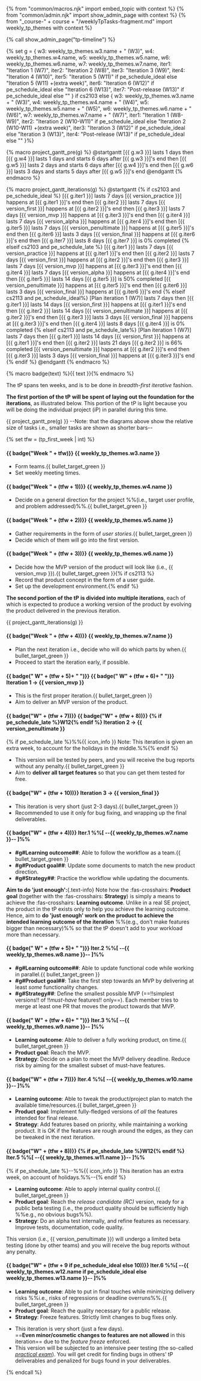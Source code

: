 {% from "common/macros.njk" import embed_topic with context %}
{% from "common/admin.njk" import show_admin_page with context %}
{% from "_course-" + course + "/weeklyTpTasks-fragment.md" import weekly_tp_themes with context %}

{% call show_admin_page("tp-timeline") %}
<div id="main">

{% set g = {
  w3: weekly_tp_themes.w3.name + " (W3)",
  w4: weekly_tp_themes.w4.name,
  w5: weekly_tp_themes.w5.name,
  w6: weekly_tp_themes.w6.name,
  w7: weekly_tp_themes.w7.name,
  iter1: "Iteration 1 (W7)",
  iter2: "Iteration 2 (W8)",
  iter3: "Iteration 3 (W9)",
  iter4: "Iteration 4 (W10)",
  iter5: "Iteration 5 (W11)" if pe_schedule_ideal else "Iteration 5 (W11)                +(extra week)",
  iter6: "Iteration 6 (W12)" if pe_schedule_ideal else "Iteration 6 (W13)",
  iter7: "Post-release (W13)" if pe_schedule_ideal else ""
} if cs2103 else {
  w3: weekly_tp_themes.w3.name + " (W3)",
  w4: weekly_tp_themes.w4.name + " (W4)",
  w5: weekly_tp_themes.w5.name + " (W5)",
  w6: weekly_tp_themes.w6.name + " (W6)",
  w7: weekly_tp_themes.w7.name + " (W7)",
  iter1: "Iteration 1 (W8-W9)",
  iter2: "Iteration 2 (W10-W11)" if pe_schedule_ideal else "Iteration 2 (W10-W11)                                      +(extra week)",
  iter3: "Iteration 3 (W12)" if pe_schedule_ideal else "Iteration 3 (W13)",
  iter4: "Post-release (W13)" if pe_schedule_ideal else ""
}%}



{% macro project_gantt_pre(g) %}
<puml name="tpGanttChart-preIterations.png">
@startgantt
[{{ g.w3 }}] lasts 1 days
then [{{ g.w4 }}] lasts 1 days and starts 6 days after [{{ g.w3 }}]'s end
then [{{ g.w5 }}] lasts 2 days and starts 6 days after [{{ g.w4 }}]'s end
then [{{ g.w6 }}] lasts 3 days and starts 5 days after [{{ g.w5 }}]'s end
@endgantt
</puml>
{% endmacro %}

{% macro project_gantt_iterations(g) %}
<puml name="tpGanttChart-iterations.png">
@startgantt
{% if cs2103 and pe_schedule_ideal %}
[{{ g.iter1 }}] lasts 7 days
[{{ version_practice }}] happens at [{{ g.iter1 }}]'s end
then [{{ g.iter2 }}] lasts 7 days
[{{ version_first }}] happens at [{{ g.iter2 }}]'s end
then [{{ g.iter3 }}] lasts 7 days
[{{ version_mvp }}] happens at [{{ g.iter3 }}]'s end
then [{{ g.iter4 }}] lasts 7 days
[{{ version_alpha }}] happens at [{{ g.iter4 }}]'s end
then [{{ g.iter5 }}] lasts 7 days
[{{ version_penultimate }}] happens at [{{ g.iter5 }}]'s end
then [{{ g.iter6 }}] lasts 3 days
[{{ version_final }}] happens at [{{ g.iter6 }}]'s end
then [{{ g.iter7 }}] lasts 8 days
[{{ g.iter7 }}] is 0% completed
{% elseif cs2103 and pe_schedule_late %}
[{{ g.iter1 }}] lasts 7 days
[{{ version_practice }}] happens at [{{ g.iter1 }}]'s end
then [{{ g.iter2 }}] lasts 7 days
[{{ version_first }}] happens at [{{ g.iter2 }}]'s end
then [{{ g.iter3 }}] lasts 7 days
[{{ version_mvp }}] happens at [{{ g.iter3 }}]'s end
then [{{ g.iter4 }}] lasts 7 days
[{{ version_alpha }}] happens at [{{ g.iter4 }}]'s end
then [{{ g.iter5 }}] lasts 14 days
[{{ g.iter5 }}] is 50% completed
[{{ version_penultimate }}] happens at [{{ g.iter5 }}]'s end
then [{{ g.iter6 }}] lasts 3 days
[{{ version_final }}] happens at [{{ g.iter6 }}]'s end
{% elseif cs2113 and pe_schedule_ideal%}
[Plan iteration 1 (W7)] lasts 7 days
then [{{ g.iter1 }}] lasts 14 days
[{{ version_first }}] happens at [{{ g.iter1 }}]'s end
then [{{ g.iter2 }}] lasts 14 days
[{{ version_penultimate }}] happens at [{{ g.iter2 }}]'s end
then [{{ g.iter3 }}] lasts 3 days
[{{ version_final }}] happens at [{{ g.iter3 }}]'s end
then [{{ g.iter4 }}] lasts 8 days
[{{ g.iter4 }}] is 0% completed
{% elseif cs2113 and pe_schedule_late%}
[Plan iteration 1 (W7)] lasts 7 days
then [{{ g.iter1 }}] lasts 14 days
[{{ version_first }}] happens at [{{ g.iter1 }}]'s end
then [{{ g.iter2 }}] lasts 21 days
[{{ g.iter2 }}] is 66% completed
[{{ version_penultimate }}] happens at [{{ g.iter2 }}]'s end
then [{{ g.iter3 }}] lasts 3 days
[{{ version_final }}] happens at [{{ g.iter3 }}]'s end
{% endif %}
@endgantt
</puml>
{% endmacro %}

{% macro badge(text) %}<span class="badge bg-dark">{{ text }}</span>{% endmacro %}

The tP spans ten weeks, and is to be done in _breadth-first iterative_ fashion.

****The first portion of the tP**** **will be spent of laying out the foundation for the iterations**, as illustrated below. This portion of the tP is light because you will be doing the individual project (iP) in parallel during this time.

{{ project_gantt_pre(g) }}
--Note: that the diagrams above show the relative size of tasks i.e., smaller tasks are shown as shorter bars--

{% set tfw = (tp_first_week | int) %}

<div class="indented-level2">

#### {{ badge("Week " + tfw)}} {{ weekly_tp_themes.w3.name }}

* Form teams.{{ bullet_target_green }}
* Set weekly meeting times.

#### {{ badge("Week " + (tfw + 1))}} {{ weekly_tp_themes.w4.name }}

* Decide on a general direction for the project %%(i.e., target user profile, and problem addressed)%%.{{ bullet_target_green }}

#### {{ badge("Week " + (tfw + 2))}} {{ weekly_tp_themes.w5.name }}

* Gather requirements in the form of _user stories_.{{ bullet_target_green }}
* Decide which of them will go into the first version.

#### {{ badge("Week " + (tfw + 3))}} {{ weekly_tp_themes.w6.name }}

* Decide how the MVP version of the product will look like (i.e., {{ version_mvp }}).{{ bullet_target_green }}{% if cs2113 %}
* Record that product concept in the form of a user guide.
* Set up the development environment.{% endif %}

</div>


****The second portion of the tP**** **is divided into multiple iterations**, each of which is expected to produce a working version of the product by evolving the product delivered in the previous iteration.

{{ project_gantt_iterations(g) }}
<p/>

<div tags="m--cs2113" class="indented-level2">

#### {{ badge("Week " + (tfw + 4))}} {{ weekly_tp_themes.w7.name }}

* Plan the next iteration i.e., decide who will do which parts by when.{{ bullet_target_green }}
* Proceed to start the iteration early, if possible.


#### {{ badge("&nbsp;W" + (tfw + 5)+ "&nbsp;")}} {{ badge("&nbsp;W" + (tfw + 6)+ "&nbsp;")}} Iteration 1 → {{ version_mvp }}

* This is the first proper iteration.{{ bullet_target_green }}
* Aim to deliver an <tooltip content="Minimum Viable Product">MVP</tooltip> version of the product.


#### {{ badge("W" + (tfw + 7))}} {{ badge("W" + (tfw + 8))}} {% if pe_schedule_late %}<span class="badge bg-secondary">W12</span>{% endif %} Iteration 2 → {{ version_penultimate }}

{% if pe_schedule_late %}%%{{ icon_info }} Note: This iteration is given an extra week, to account for the holidays in the middle.%%{% endif %}

* This version will be tested by peers, and you will receive the bug reports without any penalty.{{ bullet_target_green }}
* Aim to **deliver all <tooltip content="i.e., all features you plan to deliver in this project at the end of the semester">target features</tooltip>** so that you can get them tested for free.

#### {{ badge("W" + (tfw + 10))}} Iteration 3 → {{ version_final }}

* This iteration is <span class="text-danger">very short</span> (just 2-3 days).{{ bullet_target_green }}
* Recommended to use it only for bug fixing, and wrapping up the final deliverables.

</div>

<div tags="m--cs2103" class="indented-level2">

#### {{ badge("W" + (tfw + 4))}} Iter.1 %%[ --{{ weekly_tp_themes.w7.name }}-- ]%%

<div id="v11-goals" class="indented">

* **#g#Learning outcome##**: Able to follow the workflow as a team.{{ bullet_target_green }}
* **#g#Product goal##**: Update some documents to match the new product direction.
* **#g#Strategy##**: Practice the workflow while updating the documents.
</div>

<box id="lo-above-product" type="info" seamless>

**Aim to do 'just enough':**{.text-info}
Note how the <span class="text-success">:fas-crosshairs: **Product goal**</span> (together with the <span class="text-success">:fas-crosshairs: **Strategy**</span>) is simply a means to achieve the <span class="text-success">:fas-crosshairs: **Learning outcome**</span>. Unlike in a real SE project, the product in the tP exists only to help you achieve the learning outcome. Hence, aim to **do 'just enough' work on the product to achieve the intended learning outcome of the iteration** %%(e.g., don't make features bigger than necessary)%% so that the tP doesn't add to your workload more than necessary.
</box>


#### {{ badge("&nbsp;W" + (tfw + 5)+ "&nbsp;")}} Iter.2 %%[ --{{ weekly_tp_themes.w8.name }}-- ]%%

<div id="v12-goals" class="indented">

* **#g#Learning outcome##**: Able to update functional code while working in parallel.{{ bullet_target_green }}
* **#g#Product goal##**: Take the first step towards an MVP by delivering at least _some_ functionality changes.
* **#g#Strategy##**: Define the smallest possible MVP (==!!simplest versions!! of !!_must-have_ features!! only==). Each member tries to merge at least one PR that moves the product towards that MVP.
</div>

#### {{ badge("&nbsp;W" + (tfw + 6)+ "&nbsp;")}} Iter.3 %%[ --{{ weekly_tp_themes.w9.name }}-- ]%%

<div id="v13-goals" class="indented">

* **Learning outcome**: Able to deliver a fully working product, on time.{{ bullet_target_green }}
* **Product goal**: Reach the <tooltip content="Minimum Viable Product">MVP</tooltip>.
* **Strategy**: Decide on a plan to meet the MVP delivery deadline. Reduce risk by aiming for the smallest subset of must-have features.
</div>


#### {{ badge("W" + (tfw + 7))}} Iter.4 %%[ --{{ weekly_tp_themes.w10.name }}-- ]%%

<div id="v14-goals" class="indented">

* **Learning outcome**: Able to tweak the product/project plan to match the available time/resources.{{ bullet_target_green }}
* **Product goal**: Implement <popover content="i.e., _almost_ complete implementation of the feature, even if not fully polished">fully-fledged</popover> versions of _all_ the features intended for final release.
* **Strategy**: Add features based on priority, while maintaining a working product. It is OK if the features are rough around the edges, as they can be tweaked in the next iteration.
</div>


#### {{ badge("W" + (tfw + 8))}} {% if pe_shedule_late %}<span class="badge bg-secondary">W12</span>{% endif %} Iter.5 %%[ --{{ weekly_tp_themes.w11.name }}-- ]%%

{% if pe_shedule_late %}--%%{{ icon_info }} This iteration has an extra week, on account of holidays.%%--{% endif %}

<div id="v15-goals" class="indented">

* **Learning outcome**: Able to apply internal quality control.{{ bullet_target_green }}
* **Product goal**: Reach the _release candidate (RC)_ version, ready for a public beta testing (i.e., the product quality should be sufficiently high %%e.g., no obvious bugs%%).
* **Strategy**: Do an <popover content="A full-product testing conducted by internal testers (in this case, project members themselves) acting as target users">alpha test</popover> internally, and refine features as necessary. Improve tests, documentation, code quality.

</div>

<box type="info" seamless>

This version (i.e., {{ version_penultimate }}) will undergo a limited beta testing  (done by other teams) and you will receive the bug reports without any penalty.
</box>


#### {{ badge("W" + (tfw + 9 if pe_schedule_ideal else 10))}} Iter.6 %%[ --{{ weekly_tp_themes.w12.name if pe_schedule_ideal else weekly_tp_themes.w13.name }}-- ]%%

<div id="v16-goals" class="indented">

* **Learning outcome**: Able to put in final touches while minimizing delivery risks %%i.e., risks of regressions or deadline overruns%%.{{ bullet_target_green }}
* **Product goal**: Reach the quality necessary for a public release.
* **Strategy**: Freeze features. Strictly limit changes to bug fixes only.
</div>

<box type="warning" seamless>

* This iteration is <span class="text-danger">very short</span> (just a few days).<br>
  ==**Even minor/cosmetic changes to features are not allowed** in this iteration== due to the _feature freeze_ enforced.
* This version will be subjected to an intensive peer testing (the so-called [_practical exam_](tp-pe.html#tp-practical-exam-pe)).
  You will get credit for finding bugs in others' tP deliverables and penalized for bugs found in your deliverables.
</box>

</div>

</div>

{% endcall %}
